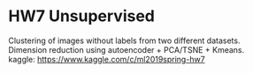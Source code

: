 # HW7 Unsupervised
 Clustering of images without labels from two different datasets. </br>
 Dimension reduction using autoencoder + PCA/TSNE + Kmeans. </br>
 kaggle: https://www.kaggle.com/c/ml2019spring-hw7 </br>
